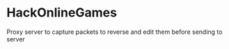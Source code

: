 # HackOnlineGames
Proxy server to capture packets to reverse and edit them before sending to server

